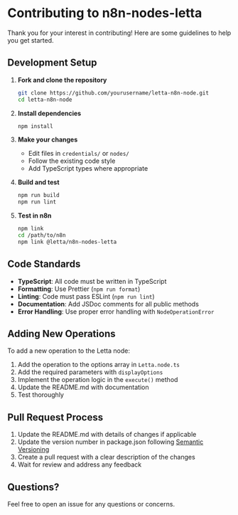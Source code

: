 # Contributing to n8n-nodes-letta

Thank you for your interest in contributing! Here are some guidelines to help you get started.

## Development Setup

1. **Fork and clone the repository**
   ```bash
   git clone https://github.com/yourusername/letta-n8n-node.git
   cd letta-n8n-node
   ```

2. **Install dependencies**
   ```bash
   npm install
   ```

3. **Make your changes**
   - Edit files in `credentials/` or `nodes/`
   - Follow the existing code style
   - Add TypeScript types where appropriate

4. **Build and test**
   ```bash
   npm run build
   npm run lint
   ```

5. **Test in n8n**
   ```bash
   npm link
   cd /path/to/n8n
   npm link @letta/n8n-nodes-letta
   ```

## Code Standards

- **TypeScript**: All code must be written in TypeScript
- **Formatting**: Use Prettier (`npm run format`)
- **Linting**: Code must pass ESLint (`npm run lint`)
- **Documentation**: Add JSDoc comments for all public methods
- **Error Handling**: Use proper error handling with `NodeOperationError`

## Adding New Operations

To add a new operation to the Letta node:

1. Add the operation to the options array in `Letta.node.ts`
2. Add the required parameters with `displayOptions`
3. Implement the operation logic in the `execute()` method
4. Update the README.md with documentation
5. Test thoroughly

## Pull Request Process

1. Update the README.md with details of changes if applicable
2. Update the version number in package.json following [Semantic Versioning](https://semver.org/)
3. Create a pull request with a clear description of the changes
4. Wait for review and address any feedback

## Questions?

Feel free to open an issue for any questions or concerns.
